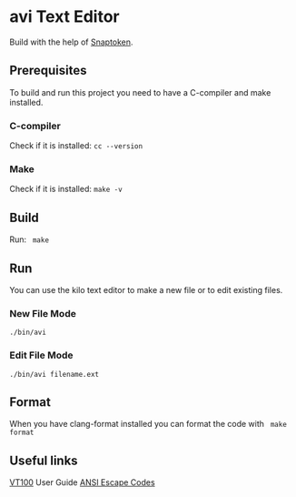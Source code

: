 # avi Text Editor

Build with the help of [Snaptoken](https://viewsourcecode.org/snaptoken/kilo/index.html).

## Prerequisites
To build and run this project you need to have a C-compiler and make installed.
### C-compiler
Check if it is installed:
``` cc --version ```
### Make
Check if it is installed:
``` make -v ```

## Build
Run:
``` make```

## Run
You can use the kilo text editor to make a new file or to edit existing files.
### New File Mode
``` ./bin/avi ```
### Edit File Mode
``` ./bin/avi filename.ext ```

## Format
When you have clang-format installed you can format the code with
``` make format```

## Useful links
[VT100](https://vt100.net/docs/vt100-ug/chapter3.html) User Guide
[ANSI Escape Codes](https://en.wikipedia.org/wiki/ANSI_escape_code#)
